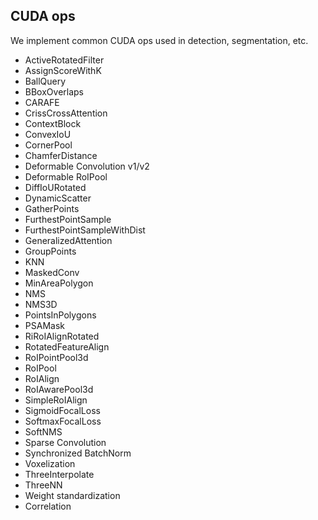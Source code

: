 ## CUDA ops

We implement common CUDA ops used in detection, segmentation, etc.

- ActiveRotatedFilter
- AssignScoreWithK
- BallQuery
- BBoxOverlaps
- CARAFE
- CrissCrossAttention
- ContextBlock
- ConvexIoU
- CornerPool
- ChamferDistance
- Deformable Convolution v1/v2
- Deformable RoIPool
- DiffIoURotated
- DynamicScatter
- GatherPoints
- FurthestPointSample
- FurthestPointSampleWithDist
- GeneralizedAttention
- GroupPoints
- KNN
- MaskedConv
- MinAreaPolygon
- NMS
- NMS3D
- PointsInPolygons
- PSAMask
- RiRoIAlignRotated
- RotatedFeatureAlign
- RoIPointPool3d
- RoIPool
- RoIAlign
- RoIAwarePool3d
- SimpleRoIAlign
- SigmoidFocalLoss
- SoftmaxFocalLoss
- SoftNMS
- Sparse Convolution
- Synchronized BatchNorm
- Voxelization
- ThreeInterpolate
- ThreeNN
- Weight standardization
- Correlation
